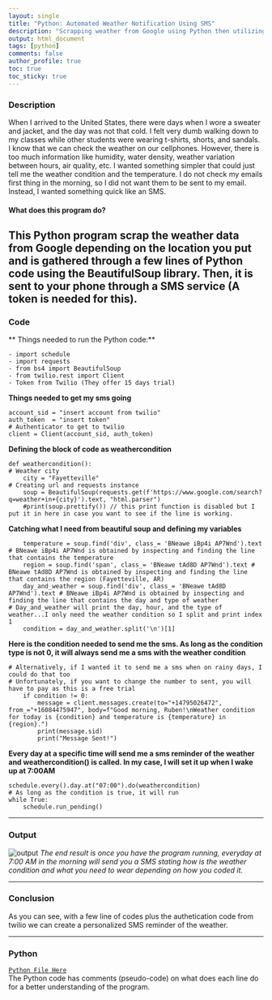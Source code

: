 ```yaml
---
layout: single
title: "Python: Automated Weather Notification Using SMS"
description: "Scrapping weather from Google using Python then utilizing a SMS service to send customized messages based on the weather."
output: html_document
tags: [python]
comments: false
author_profile: true
toc: true
toc_sticky: true
---
```

### Description
When I arrived to the United States, there were days when I wore a sweater and jacket, and the day was not that cold. I felt very dumb walking down to my classes while other students were wearing t-shirts, shorts, and sandals. 
I know that we can check the weather on our cellphones. However, there is too much information like humidity, water density, weather variation between hours, air quality, etc. I wanted something simpler that could just tell me the weather condition and the temperature. I do not check my emails first thing in the morning, so I did not want them to be sent to my email. Instead, I wanted something quick like an SMS. 

#### What does this program do?
 This Python program scrap the weather data from Google depending on the location you put and is gathered through a few lines of Python code using the BeautifulSoup library. Then, it is sent to your phone through a SMS service (A token is needed for this).
------------------------------------------------------
### Code
** Things needed to run the Python code:**
```
- import schedule
- import requests
- from bs4 import BeautifulSoup
- from twilio.rest import Client
- Token from Twilio (They offer 15 days trial)
```

**Things needed to get my sms going**
```
account_sid = "insert account from twilio"
auth_token  = "insert token"
# Authenticator to get to twilio
client = Client(account_sid, auth_token)
```

**Defining the block of code as weathercondition**
```
def weathercondition():
# Weather city
	city = "Fayetteville"
# Creating url and requests instance
	soup = BeautifulSoup(requests.get(f'https://www.google.com/search?q=weather+in+{city}').text, "html.parser")
	#print(soup.prettify()) // this print function is disabled but I put it in here in case you want to see if the line is working.
```
**Catching what I need from beautiful soup and defining my variables**
```
	temperature = soup.find('div', class_= 'BNeawe iBp4i AP7Wnd').text # BNeawe iBp4i AP7Wnd is obtained by inspecting and finding the line that contains the temperature
	region = soup.find('span', class_= 'BNeawe tAd8D AP7Wnd').text # BNeawe tAd8D AP7Wnd is obtained by inspecting and finding the line that contains the region (Fayetteville, AR)
	day_and_weather = soup.find('div', class_= 'BNeawe tAd8D AP7Wnd').text # BNeawe iBp4i AP7Wnd is obtained by inspecting and finding the line that contains the day and type of weather
# Day_and_weather will print the day, hour, and the type of weather...I only need the weather condition so I split and print index 1
	condition = day_and_weather.split('\n')[1]
```

**Here is the condition needed to send me the sms. As long as the condition type is not 0, it will always send me a sms with the weather condition**
```
# Alternatively, if I wanted it to send me a sms when on rainy days, I could do that too
# Unfortunately, if you want to change the number to sent, you will have to pay as this is a free trial
	if condition != 0:
		message = client.messages.create(to="+14795026472", from_="+16084475947", body=f"Good morning, Ruben!\nWeather condition for today is {condition} and temperature is {temperature} in {region}.")
		print(message.sid)
		print("Message Sent!")
```

**Every day at a specific time will send me a sms reminder of the weather and weathercondition() is called. In my case, I will set it up when I wake up at 7:00AM**
```
schedule.every().day.at("07:00").do(weathercondition)
# As long as the condition is true, it will run
while True:
	schedule.run_pending()
```

---------------------------------

### Output
![output](https://user-images.githubusercontent.com/115122030/196613363-0caf92c0-1be7-43bc-9597-c05c4fc980a7.PNG)
*The end result is once you have the program running, everyday at 7:00 AM in the morning will send you a SMS stating how is the weather condition and what you need to wear depending on how you coded it.*
<br>

-----------------------------------------------------------
### Conclusion  
As you can see, with a few line of codes plus the authetication code from twilio we can create a personalized SMS reminder of the weather.  

---------------------------------------------------------------
### Python
[`Python File Here`](https://github.com/rfchungl/Projects-Portfolio/blob/main/Weather_Scrapping/Weather_Scrapper.py)  
The Python code has comments (pseudo-code) on what does each line do for a better understanding of the program. 
